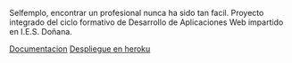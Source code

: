 Selfemplo, encontrar un profesional nunca ha sido tan facil. 
Proyecto integrado del ciclo formativo de Desarrollo de Aplicaciones Web impartido en I.E.S. Doñana.

[Documentacion](https://jujerez.github.io/selfemplo)
[Despliegue en heroku](https://selfemplo.herokuapp.com)